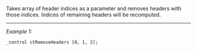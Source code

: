 Takes array of header indices as a parameter and removes headers with those indices. Indices of remaining headers will be recomputed.


---
*Example 1:*
```sqf
_control ctRemoveHeaders [0, 1, 2];
```